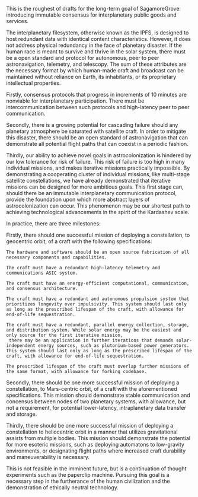 This is the roughest of drafts for the long-term goal of SagamoreGrove: introducing immutable consensus for interplanetary public goods and services.

The interplanetary filesystem, otherwise known as the IPFS, is designed to host redundant data with identical content characteristics. However, it does not address physical redundancy in the face of planetary disaster.
 If the human race is meant to survive and thrive in the solar system, there must be a open standard and protocol for autonomous, peer to peer astronavigation, telemetry, and telescopy. 
 The sum of these attributes are the necessary format by which human-made craft and broadcast can be maintained without reliance on Earth, its inhabitants, or its proprietary intellectual properties.

Firstly, consensus protocols that progress in increments of 10 minutes are nonviable for interplanetary participation. There must be intercommunication between such protocols and high-latency peer to peer communication.

Secondly, there is a growing potential for cascading failure should any planetary atmosphere be saturated with satellite craft. In order to mitigate this disaster, there should be an open standard of astronavigation that can demonstrate all potential flight paths that can coexist in a periodic fashion.

Thirdly, our ability to achieve novel goals in astrocolonization is hindered by our low tolerance for risk of failure. This risk of failure is too high in many individual missions, and makes iterative missions practically impossible.
 By demonstrating a cooperating cluster of individual missions, like multi-stage satellite constellations, we have already demonstrated that iterative missions can be designed for more ambitious goals.
 This first stage can, should there be an immutable interplanetary communication protocol, provide the foundation upon which more abstract layers of astrocolonization can occur. This phenomenon may be our shortest path to achieving technological advancements in the spirit of the Kardashev scale.

In practice, there are three milestones:

Firstly, there should one successful mission of deploying a constellation, to geocentric orbit, of a craft with the following specifications:
    
    The hardware and software should be an open source fabrication of all necessary components and capabilities.
    
    The craft must have a redundant high-latency telemetry and communications ASIC system.
    
    The craft must have an energy-efficient computational, communication, and consensus architecture.
    
    The craft must have a redundant and autonomous propulsion system that prioritizes longevity over impulsivity. This system should last only as long as the prescribed lifespan of the craft, with allowance for end-of-life sequestration.
    
    The craft must have a redundant, parallel energy collection, storage, and distribution system. While solar energy may be the easiest and only source for the first iterative mission,
     there may be an application in further iterations that demands solar-independent energy sources, such as plutonium-based power generators. This system should last only as long as the prescribed lifespan of the craft, with allowance for end-of-life sequestration.
    
    The prescribed lifespan of the craft must overlap further missions of the same format, with allowance for forking codebase.

Secondly, there should be one more successful mission of deploying a constellation, to Mars-centric orbit, of a craft with the aforementioned specifications.
 This mission should demonstrate stable communication and concensus between nodes of two planetary systems, with allowance, but not a requirement, for potential lower-latency, intraplanetary data transfer and storage.

Thirdly, there should be one more successful mission of deploying a constellation to heliocentric orbit in a manner that utilizes gravitational assists from multiple bodies.
 This mission should demonstrate the potential for more esoteric missions, such as deploying automatons to low-gravity environments, or designating flight paths where increased craft durability and maneuverability is necessary.

This is not feasible in the imminent future, but is a continuation of thought experiments such as the paperclip machine. Pursuing this goal is a necessary step in the furtherance of the human civilization and the demonstration of ethically neutral technology.
